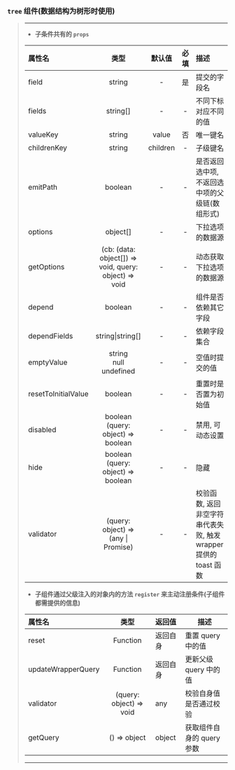 ### `tree` 组件(数据结构为树形时使用)

> ---
>
> - **子条件共有的 `props`**
>
> | 属性名              |                         类型                          |  默认值  | 必填 | 描述                                                             |
> | :------------------ | :---------------------------------------------------: | :------: | :--: | :--------------------------------------------------------------- |
> | field               |                        string                         |    -     |  是  | 提交的字段名                                                     |
> | fields              |                       string[]                        |    -     |  -   | 不同下标对应不同的值                                             |
> | valueKey            |                        string                         |  value   |  否  | 唯一键名                                                         |
> | childrenKey         |                        string                         | children |  -   | 子级键名                                                         |
> | emitPath            |                        boolean                        |    -     |  -   | 是否返回选中项, 不返回选中项的父级链(数组形式)                   |
> | options             |                       object[]                        |    -     |  -   | 下拉选项的数据源                                                 |
> | getOptions          | (cb: (data: object[]) => void, query: object) => void |    -     |  -   | 动态获取下拉选项的数据源                                         |
> | depend              |                        boolean                        |    -     |  -   | 组件是否依赖其它字段                                             |
> | dependFields        |                   string\|string[]                    |    -     |  -   | 依赖字段集合                                                     |
> | emptyValue          |              string<br>null<br>undefined              |    -     |  -   | 空值时提交的值                                                   |
> | resetToInitialValue |                        boolean                        |    -     |  -   | 重置时是否置为初始值                                             |
> | disabled            |         boolean<br>(query: object) => boolean         |    -     |  -   | 禁用, 可动态设置                                                 |
> | hide                |         boolean<br>(query: object) => boolean         |    -     |  -   | 隐藏                                                             |
> | validator           |       (query: object) => (any \| Promise<any>)        |    -     |  -   | 校验函数, 返回非空字符串代表失败, 触发 wrapper 提供的 toast 函数 |
>
> - **子组件通过父级注入的对象内的方法 `register` 来主动注册条件(子组件都需提供的信息)**
>
> | 属性名             |          类型           | 返回值   | 描述                      |
> | :----------------- | :---------------------: | :------- | ------------------------- |
> | reset              |        Function         | 返回自身 | 重置 query 中的值         |
> | updateWrapperQuery |        Function         | 返回自身 | 更新父级 query 中的值     |
> | validator          | (query: object) => void | any      | 校验自身值是否通过校验    |
> | getQuery           |      () => object       | object   | 获取组件自身的 query 参数 |
>
> ---

